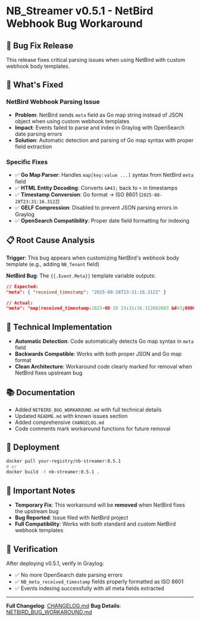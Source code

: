 # NB_Streamer v0.5.1 - NetBird Webhook Bug Workaround

## 🐛 Bug Fix Release

This release fixes critical parsing issues when using NetBird with custom webhook body templates.

## 🔧 What's Fixed

### NetBird Webhook Parsing Issue
- **Problem**: NetBird sends `meta` field as Go map string instead of JSON object when using custom webhook templates
- **Impact**: Events failed to parse and index in Graylog with OpenSearch date parsing errors
- **Solution**: Automatic detection and parsing of Go map syntax with proper field extraction

### Specific Fixes
- ✅ **Go Map Parser**: Handles `map[key:value ...]` syntax from NetBird `meta` field
- ✅ **HTML Entity Decoding**: Converts `&#43;` back to `+` in timestamps
- ✅ **Timestamp Conversion**: Go format → ISO 8601 (`2025-08-28T23:31:16.312Z`)
- ✅ **GELF Compression**: Disabled to prevent JSON parsing errors in Graylog
- ✅ **OpenSearch Compatibility**: Proper date field formatting for indexing

## 📋 Root Cause Analysis

**Trigger**: This bug appears when customizing NetBird's webhook body template (e.g., adding `NB_Tenant` field)

**NetBird Bug**: The `{{.Event.Meta}}` template variable outputs:
```json
// Expected:
"meta": { "received_timestamp": "2025-08-28T23:31:16.312Z" }

// Actual:  
"meta": "map[received_timestamp:2025-08-28 23:31:16.312662603 &#43;0000 UTC]"
```

## 🚀 Technical Implementation

- **Automatic Detection**: Code automatically detects Go map syntax in `meta` field
- **Backwards Compatible**: Works with both proper JSON and Go map format
- **Clean Architecture**: Workaround code clearly marked for removal when NetBird fixes upstream bug

## 📚 Documentation

- Added `NETBIRD_BUG_WORKAROUND.md` with full technical details
- Updated `README.md` with known issues section
- Added comprehensive `CHANGELOG.md`
- Code comments mark workaround functions for future removal

## 🔄 Deployment

```bash
docker pull your-registry/nb-streamer:0.5.1
# or
docker build -t nb-streamer:0.5.1 .
```

## 🚨 Important Notes

- **Temporary Fix**: This workaround will be **removed** when NetBird fixes the upstream bug
- **Bug Reported**: Issue filed with NetBird project
- **Full Compatibility**: Works with both standard and custom NetBird webhook templates

## 🎯 Verification

After deploying v0.5.1, verify in Graylog:
- ✅ No more OpenSearch date parsing errors
- ✅ `NB_meta_received_timestamp` fields properly formatted as ISO 8601
- ✅ Events indexing successfully with all meta fields extracted

---

**Full Changelog**: [CHANGELOG.md](./CHANGELOG.md)
**Bug Details**: [NETBIRD_BUG_WORKAROUND.md](./NETBIRD_BUG_WORKAROUND.md)
